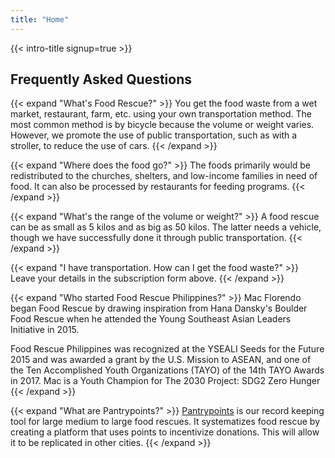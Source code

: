 ```yaml
---
title: "Home"
---
```


<!-- {{< pill category="news" content="Introducing Tech Roulette: a bold world of technology" link="https://pantrypoints.com/circle" external=true >}} -->

{{< intro-title signup=true >}}

## Frequently Asked Questions


{{< expand "What's Food Rescue?" >}}
You get the food waste from a wet market, restaurant, farm, etc. using your own transportation method. The most common method is by bicycle because the volume or weight varies. However, we promote the use of public transportation, such as with a stroller, to reduce the use of cars. 
{{< /expand >}}

{{< expand "Where does the food go?" >}}
The foods primarily would be redistributed to the churches, shelters, and low-income families in need of food. It can also be processed by restaurants for feeding programs. 
{{< /expand >}}

{{< expand "What's the range of the volume or weight?" >}}
A food rescue can be as small as 5 kilos and as big as 50 kilos. The latter needs a vehicle, though we have successfully done it through public transportation. 
{{< /expand >}}

{{< expand "I have transportation. How can I get the food waste?" >}}
Leave your details in the subscription form above.
{{< /expand >}}

{{< expand "Who started Food Rescue Philippines?" >}}
Mac Florendo began Food Rescue by drawing inspiration from Hana Dansky's Boulder Food Rescue when he attended the Young Southeast Asian Leaders Initiative in 2015. 

Food Rescue Philippines was recognized at the YSEALI Seeds for the Future 2015 and was awarded a grant by the U.S. Mission to ASEAN, and one of the Ten Accomplished Youth Organizations (TAYO) of the 14th TAYO Awards in 2017. Mac is a Youth Champion for The 2030 Project: SDG2 Zero Hunger
{{< /expand >}}

{{< expand "What are Pantrypoints?" >}}
[Pantrypoints](https://pantrypoints.com) is our record keeping tool for large medium to large food rescues. It systematizes food rescue by creating a platform that uses points to incentivize donations. This will allow it to be replicated in other cities.
{{< /expand >}}


<!-- Food Rescue Philippines in a non-profit group that collects unsold but perfectly edible food from various food businesses and establishments.  -->

<!-- The main attraction for Mac to start Food Rescue was the use of bicycles in picking up and delivering food. The simple idea of biking around, helping people in need and reducing carbon footprint made Mac want to replicate the idea in the Philippines.&lt;/p&gt;&lt;p&gt;&lt;/p&gt;&lt;p&gt; -->

